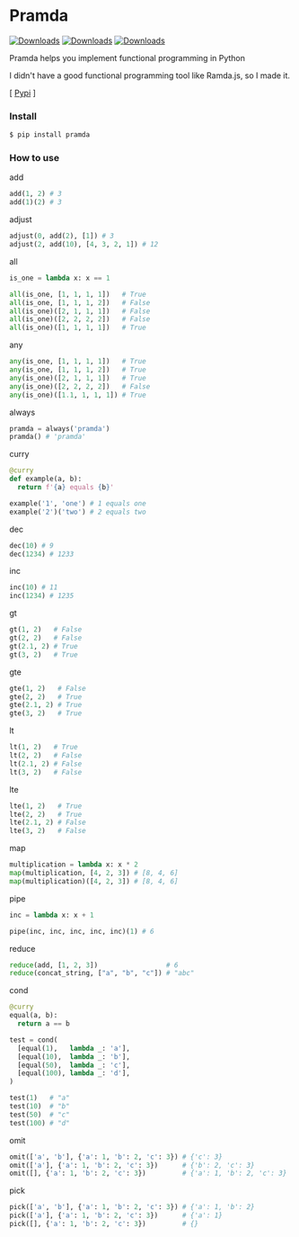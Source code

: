 # Pramda

[![Downloads](https://static.pepy.tech/badge/pramda)](https://pepy.tech/project/pramda)
[![Downloads](https://static.pepy.tech/badge/pramda/month)](https://pepy.tech/project/pramda)
[![Downloads](https://static.pepy.tech/badge/pramda/week)](https://pepy.tech/project/pramda)

Pramda helps you implement functional programming in Python

I didn't have a good functional programming tool like Ramda.js, so I made it.

[ [Pypi](https://pypi.org/project/pramda/) ]

### Install

```sh
$ pip install pramda
```

### How to use

add

```py
add(1, 2) # 3
add(1)(2) # 3
```

adjust

```py
adjust(0, add(2), [1]) # 3
adjust(2, add(10), [4, 3, 2, 1]) # 12
```

all

```py
is_one = lambda x: x == 1

all(is_one, [1, 1, 1, 1])   # True
all(is_one, [1, 1, 1, 2])   # False
all(is_one)([2, 1, 1, 1])   # False
all(is_one)([2, 2, 2, 2])   # False
all(is_one)([1, 1, 1, 1])   # True
```

any

```py
any(is_one, [1, 1, 1, 1])   # True
any(is_one, [1, 1, 1, 2])   # True
any(is_one)([2, 1, 1, 1])   # True
any(is_one)([2, 2, 2, 2])   # False
any(is_one)([1.1, 1, 1, 1]) # True
```

always

```py
pramda = always('pramda')
pramda() # 'pramda'
```

curry

```py
@curry
def example(a, b):
  return f'{a} equals {b}'

example('1', 'one') # 1 equals one
example('2')('two') # 2 equals two
```

dec

```py
dec(10) # 9
dec(1234) # 1233
```

inc

```py
inc(10) # 11
inc(1234) # 1235
```

gt

```py
gt(1, 2)   # False
gt(2, 2)   # False
gt(2.1, 2) # True
gt(3, 2)   # True
```

gte

```py
gte(1, 2)   # False
gte(2, 2)   # True
gte(2.1, 2) # True
gte(3, 2)   # True
```

lt

```py
lt(1, 2)   # True
lt(2, 2)   # False
lt(2.1, 2) # False
lt(3, 2)   # False
```

lte

```py
lte(1, 2)   # True
lte(2, 2)   # True
lte(2.1, 2) # False
lte(3, 2)   # False
```

map

```py
multiplication = lambda x: x * 2
map(multiplication, [4, 2, 3]) # [8, 4, 6]
map(multiplication)([4, 2, 3]) # [8, 4, 6]
```

pipe

```py
inc = lambda x: x + 1

pipe(inc, inc, inc, inc, inc)(1) # 6
```

reduce

```py
reduce(add, [1, 2, 3])                 # 6
reduce(concat_string, ["a", "b", "c"]) # "abc"
```

cond

```py
@curry
equal(a, b):
  return a == b

test = cond(
  [equal(1),   lambda _: 'a'],
  [equal(10),  lambda _: 'b'],
  [equal(50),  lambda _: 'c'],
  [equal(100), lambda _: 'd'],
)

test(1)   # "a"
test(10)  # "b"
test(50)  # "c"
test(100) # "d"
```

omit

```py
omit(['a', 'b'], {'a': 1, 'b': 2, 'c': 3}) # {'c': 3}
omit(['a'], {'a': 1, 'b': 2, 'c': 3})      # {'b': 2, 'c': 3}
omit([], {'a': 1, 'b': 2, 'c': 3})         # {'a': 1, 'b': 2, 'c': 3}
```

pick

```py
pick(['a', 'b'], {'a': 1, 'b': 2, 'c': 3}) # {'a': 1, 'b': 2}
pick(['a'], {'a': 1, 'b': 2, 'c': 3})      # {'a': 1}
pick([], {'a': 1, 'b': 2, 'c': 3})         # {}
```